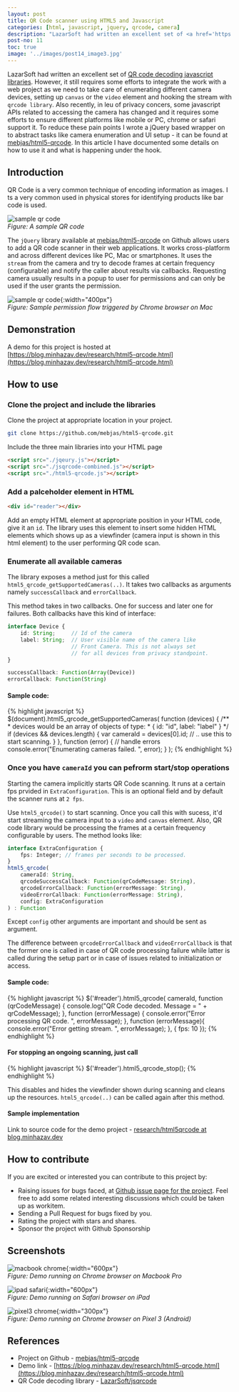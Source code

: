 ```yaml
---
layout: post
title: QR Code scanner using HTML5 and Javascript
categories: [html, javascript, jquery, qrcode, camera]
description: "LazarSoft had written an excellent set of <a href='https://github.com/LazarSoft/jsqrcode'>QR code decoding javascript libraries</a>. However, it still requires some efforts to integrate the work with a web project, as we need to take care of enumerating different camera devices, setting up <code>canvas</code> or the <code>video</code> element and hooking the stream with <code>qrcode library</code>. Also recently, in leu of privacy concers, some javascript APIs related to accessing the camera has changed and it requires some efforts to ensure different platforms like mobile or PC, chrome or safari support it. To reduce these pain points I wrote a jQuery based wrapper on to abstract tasks like camera enumeration and UI setup - it can be found at <a href='https://github.com/mebjas/html5-qrcode'>mebjas/html5-qrcode</a>. In this article I have documented some details on how to use it and what is happening under the hook."
post-no: 11
toc: true
image: '../images/post14_image3.jpg'
---
```

<!-- NOTE: this article will have assets not under post 14 -->

LazarSoft had written an excellent set of [QR code decoding javascript libraries](https://github.com/LazarSoft/jsqrcode). However, it still requires some efforts to integrate the work with a web project as we need to take care of enumerating different camera devices, setting up `canvas` or the `video` element and hooking the stream with `qrcode library`. Also recently, in leu of privacy concers, some javascript APIs related to accessing the camera has changed and it requires some efforts to ensure different platforms like mobile or PC, chrome or safari support it. To reduce these pain points I wrote a jQuery based wrapper on to abstract tasks like camera enumeration and UI setup - it can be found at [mebjas/html5-qrcode](https://github.com/mebjas/html5-qrcode). In this article I have documented some details on how to use it and what is happening under the hook.

## Introduction
<!-- TODO(mebjas) Add more details on QR code. -->
QR Code is a very common technique of encoding information as images. I ts a very common used in physical stores for identifying products like bar code is used.

![sample qr code](../images/post14_image1.png)<br>
_Figure: A sample QR code_

The `jQuery` library available at [mebjas/html5-qrcode](https://github.com/mebjas/html5-qrcode) on Github allows users to add a QR code scanner in their web applications. It works cross-platform and across different devices like PC, Mac or smartphones. It uses the `stream` from the camera and try to decode frames at certain frequency (configurable) and notify the caller about results via callbacks. Requesting camera usually results in a popup to user for permissions and can only be used if the user grants the permission.

![sample qr code](../images/post14_image2.jpg){:width="400px"}
<br>
_Figure: Sample permission flow triggered by Chrome browser on Mac_

## Demonstration
A demo for this project is hosted at [https://blog.minhazav.dev/research/html5-qrcode.html](https://blog.minhazav.dev/research/html5-qrcode.html)

## How to use
### Clone the project and include the libraries
Clone the project at appropriate location in your project. 
```sh
git clone https://github.com/mebjas/html5-qrcode.git
```

Include the three main libraries into your HTML page
```html
<script src="./jqeury.js"></script>
<script src="./jsqrcode-combined.js"></script>
<script src="./html5-qrcode.js"></script>
```

### Add a palceholder element in HTML
```html
<div id="reader"></div>
```
Add an empty HTML element at appropriate position in your HTML code, give it an `id`. The library uses this element to insert some hidden HTML elements which shows up as a viewfinder (camera input is shown in this html element) to the user performing QR code scan.

### Enumerate all available cameras
The library exposes a method just for this called `html5_qrcode_getSupportedCameras(..)`. It takes two callbacks as arguments namely `successCallback` and `errorCallback`.

This method takes in two callbacks. One for success and later one for failures. Both callbacks have this kind of interface:
```ts
interface Device {
    id: String;     // Id of the camera
    label: String;  // User visible name of the camera like
                    // Front Camera. This is not always set
                    // for all devices from privacy standpoint.
}

successCallback: Function(Array(Device))
errorCallback: Function(String)
```

#### Sample code:

{% highlight javascript %}
$(document).html5_qrcode_getSupportedCameras(
  function (devices) {
    /**
     * devices would be an array of objects of type:
     * { id: "id", label: "label" }
     */
    if (devices && devices.length) {
      var cameraId = devices[0].id;
      // .. use this to start scanning.
    }
  }, function (error) {
    // handle errors
    console.error("Enumerating cameras failed. ", error);
  }
);
{% endhighlight %}

### Once you have `cameraId` you can pefrorm start/stop operations
Starting the camera implicitly starts QR Code scanning. It runs at a certain fps prvided in `ExtraConfiguration`. This is an optional field and by default the scanner runs at `2 fps`.

Use `html5_qrcode()` to start scanning. Once you call this with sucess, it'd start streaming the camera input to a `video` and `canvas` element. Also, QR code library would be processing the frames at a certain frequency configurable by users. The method looks like:

```ts
interface ExtraConfiguration {
    fps: Integer; // frames per seconds to be processed.
}
html5_qrcode(
    cameraId: String,
    qrcodeSuccessCallback: Function(qrCodeMessage: String),
    qrcodeErrorCallback: Function(errorMessage: String),
    videoErrorCallback: Function(errorMessage: String),
    config: ExtraConfiguration
) : Function
```

Except `config` other arguments are important and should be sent as argument.

The difference between `qrcodeErrorCallback` and `videoErrorCallback` is that the former one is called in case of QR code processing failure while latter is called during the setup part or in case of issues related to initialization or access.

#### Sample code:

{% highlight javascript %}
$('#reader').html5_qrcode(
  cameraId,
  function (qrCodeMessage) {
    console.log("QR Code decoded. Message = " + qrCodeMessage);
  }, function (errorMessage) {
    console.error("Error processing QR code. ", errorMessage);
  }, function (errorMessage){
    console.error("Error getting stream. ", errorMessage);
  },
  { fps: 10 });
{% endhighlight %}

#### For stopping an ongoing scanning, just call
{% highlight javascript %}
$('#reader').html5_qrcode_stop();
{% endhighlight %}

This disables and hides the viewfinder shown during scanning and cleans up the resources. `html5_qrcode(..)` can be called again after this method.

#### Sample implementation
Link to source code for the demo project - [research/html5qrcode at blog.minhazav.dev](https://github.com/mebjas/mebjas.github.io/blob/master/_layouts/research/html5qrcode/layout.html)

## How to contribute
If you are excited or interested you can contribute to this project by:
 - Raising issues for bugs faced, at [Github issue page for the project](https://github.com/mebjas/html5-qrcode/issues). Feel free to add some related interesting discussions which could be taken up as workitem.
 - Sending a Pull Request for bugs fixed by you.
 - Rating the project with stars and shares.
 - Sponsor the project with Github Sponsorship

## Screenshots
![macbook chrome](../images/post14_image3.jpg){:width="600px"}<br>
_Figure: Demo running on Chrome browser on Macbook Pro_

![ipad safari](../images/post14_image4.jpg){:width="600px"}<br>
_Figure: Demo running on Safari browser on iPad_

![pixel3 chrome](../images/post14_image5.jpg){:width="300px"}<br>
_Figure: Demo running on Chrome browser on Pixel 3 (Android)_

## References
 - Project on Github - [mebjas/html5-qrcode](https://github.com/mebjas/html5-qrcode)
 - Demo link - [https://blog.minhazav.dev/research/html5-qrcode.html](https://blog.minhazav.dev/research/html5-qrcode.html)
 - QR Code decoding library - [LazarSoft/jsqrcode](https://github.com/LazarSoft/jsqrcode)